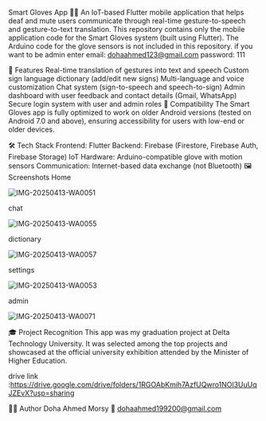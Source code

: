 Smart Gloves App 🤖🧤
An IoT-based Flutter mobile application that helps deaf and mute users communicate through real-time gesture-to-speech and gesture-to-text translation. This repository contains only the mobile application code for the Smart Gloves system (built using Flutter).
The Arduino code for the glove sensors is not included in this repository. if you want to be admin enter email: dohaahmed123@gmail.com password: 111

🔧 Features
Real-time translation of gestures into text and speech
Custom sign language dictionary (add/edit new signs)
Multi-language and voice customization
Chat system (sign-to-speech and speech-to-sign)
Admin dashboard with user feedback and contact details (Gmail, WhatsApp)
Secure login system with user and admin roles
📱 Compatibility
The Smart Gloves app is fully optimized to work on older Android versions (tested on Android 7.0 and above), ensuring accessibility for users with low-end or older devices.

🛠️ Tech Stack
Frontend: Flutter
Backend: Firebase (Firestore, Firebase Auth, Firebase Storage)
IoT Hardware: Arduino-compatible glove with motion sensors
Communication: Internet-based data exchange (not Bluetooth)
🖼️ Screenshots
Home

![IMG-20250413-WA0051](https://github.com/user-attachments/assets/e47ee45e-7705-4378-a0dd-590719459592)

chat

![IMG-20250413-WA0055](https://github.com/user-attachments/assets/6c315118-f51b-403e-bfa8-0fa8f1db00a4)


dictionary

![IMG-20250413-WA0057](https://github.com/user-attachments/assets/8146d5a6-ae4f-4cc5-bb4a-a04a8fba2ca2)


settings

![IMG-20250413-WA0053](https://github.com/user-attachments/assets/5193ee1e-2815-4cc5-85fc-863354ff68a1)


admin

![IMG-20250413-WA0071](https://github.com/user-attachments/assets/0afb3823-9ac3-4366-90d3-4ba0ba5a4d0e)



🎓 Project Recognition
This app was my graduation project at Delta Technology University. It was selected among the top projects and showcased at the official university exhibition attended by the Minister of Higher Education.

drive link :https://drive.google.com/drive/folders/1RGOAbKmih7AzfUQwro1NOl3UuUqJZEvX?usp=sharing

👩‍💻 Author
Doha Ahmed Morsy
📧 dohaahmed199200@gmail.com
